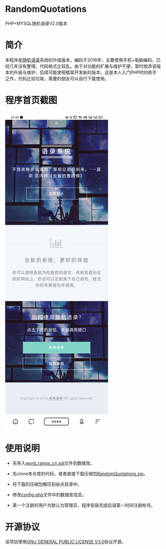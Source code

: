 # RandomQuotations

PHP+MYSQL随机语录V2.0版本

# 简介
本程序是[随机语录](https://github.com/rainerosion/sjyl)系统的升级版本，编码于2016年，主要使用手机+电脑编码，已经几年没有整理，代码格式比较乱。由于对功能的扩展与维护不便，暂时放弃该版本的升级与维护，后续可能使用框架开发新的版本。这是本人入门PHP时的练手之作，代码比较垃圾，需要的朋友可以自行下载使用。

# 程序首页截图

![语录系统首页截图](./screenshot/index.jpg)

# 使用说明

- 先导入[word_rainss_cn.sql](./word_rainss_cn.sql)文件到数据库。

- 先clone本仓库的代码，或者直接下载压缩包[RandomQuotations.zip](https://codeload.github.com/rainerosion/RandomQuotations/zip/master)。

- 将下载的压缩包解压到站点目录中。

- 修改[config.php](./config.php)文件中的数据库信息。

- 第一个注册的用户为默认为管理员，程序安装完成后请第一时间注册帐号。

# 开源协议

该项目使用[GNU GENERAL PUBLIC LICENSE V3.0](./LICENSE)协议开源。